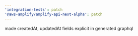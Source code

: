```yaml
---
'integration-tests': patch
'@aws-amplify/amplify-api-next-alpha': patch
---
```


made createdAt, updatedAt fields explicit in generated graphql

